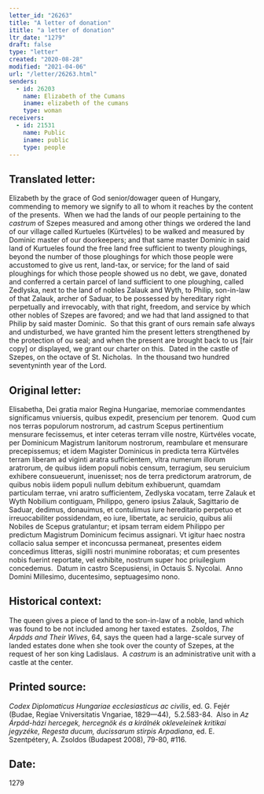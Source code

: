 ```yaml
---
letter_id: "26263"
title: "A letter of donation"
ititle: "a letter of donation"
ltr_date: "1279"
draft: false
type: "letter"
created: "2020-08-28"
modified: "2021-04-06"
url: "/letter/26263.html"
senders:
  - id: 26203
    name: Elizabeth of the Cumans
    iname: elizabeth of the cumans
    type: woman
receivers:
  - id: 21531
    name: Public
    iname: public
    type: people
---
```

<h2> Translated letter:</h2><p>Elizabeth by the grace of God senior/dowager queen of Hungary, commending to memory we signify to all to whom it reaches by the content of the presents.&nbsp; When we had the lands of our people pertaining to the <em>castrum</em> of Szepes measured and among other things we ordered the land of our village called Kurtueles (Kürtvéles) to be walked and measured by Dominic master of our doorkeepers; and that same master Dominic in said land of Kurtueles found the free land free sufficient to twenty ploughings, beyond the number of those ploughings for which those people were accustomed to give us rent, land-tax, or service; for the land of said ploughings for which those people showed us no debt, we gave, donated and conferred a certain parcel of land sufficient to one ploughing, called Zedlyska, next to the land of nobles Zalauk and Wyth, to Philip, son-in-law of that Zalauk, archer of Saduar, to be possessed by hereditary right perpetually and irrevocably, with that right, freedom, and service by which other nobles of Szepes are favored; and we had that land assigned to that Philip by said master Dominic.&nbsp; So that this grant of ours remain safe always and undisturbed, we have granted him the present letters strengthened by the protection of ou seal; and when the present are brought back to us [fair copy] or displayed, we grant our charter on this.&nbsp; Dated in the castle of Szepes, on the octave of St. Nicholas.&nbsp; In the thousand two hundred seventyninth year of the Lord.</p><h2 class="mt-4"> Original letter:</h2><p>Elisabetha, Dei gratia maior Regina Hungariae, memoriae commendantes significamus vniuersis, quibus expedit, presencium per tenorem.&nbsp; Quod cum nos terras populorum nostrorum, ad castrum Scepus pertinentium mensurare fecissemus, et inter ceteras terram ville nostre, Kürtvéles vocate, per Dominicum Magistrum Ianitorum nostrorum, reambulare et mensurare precepissemus; et idem Magister Dominicus in predicta terra Kürtvéles terram liberam ad viginti aratra sufficientem, vltra numerum illorum aratrorum, de quibus iidem populi nobis censum, terragium, seu seruicium exhibere consueuerunt, inuenisset; nos de terra predictorum aratrorum, de quibus nobis iidem populi nullum debitum exhibuerunt, quamdam particulam terrae, vni aratro sufficientem, Zedlyska vocatam, terre Zalauk et Wyth Nobilium contiguam, Philippo, genero ipsius Zalauk, Sagittario de Saduar, dedimus, donauimus, et contulimus iure hereditario perpetuo et irreuocabiliter possidendam, eo iure, libertate, ac seruicio, quibus alii Nobiles de Scepus gratulantur; et ipsam terram eidem Philippo per predictum Magistrum Dominicum fecimus assignari. Vt igitur haec nostra collacio salua semper et inconcussa permaneat, presentes eidem concedimus litteras, sigilli nostri munimine roboratas; et cum presentes nobis fuerint reportate, vel exhibite, nostrum super hoc priuilegium concedemus.&nbsp; Datum in castro Scepusiensi, in Octauis S. Nycolai.&nbsp; Anno Domini Millesimo, ducentesimo, septuagesimo nono.</p><h2 class="mt-4"> Historical context:</h2><p>The queen gives a piece of land to the son-in-law of a noble, land which was found to be not included among her taxed estates.&nbsp; Zsoldos, <i>The Árpáds and Their Wives</i>, 64, says the queen had a large-scale survey of landed estates done when she took over the county of Szepes, at the request of her son king Ladislaus.&nbsp;&nbsp;<span>A&nbsp;</span><em>castrum</em><span>&nbsp;is an administrative unit with a castle at the center.</span></p><h2 class="mt-4"> Printed source:</h2><p><i>Codex Diplomaticus Hungariae ecclesiasticus ac civilis</i>, ed. G. Fejér (Budae, Regiae Vniversitatis Vngariae, 1829—44),&nbsp; 5.2.583-84.&nbsp; Also in&nbsp;<i>Az Árpád-házi hercegek, hercegnök és a királnék okleveleinek kritikai jegyzéke, Regesta ducum, ducissarum stirpis Arpadiana</i>, ed. E. Szentpétery, A. Zsoldos (Budapest 2008), 79-80, #116.</p><p></p><p></p><h2 class="mt-4"> Date:</h2>1279